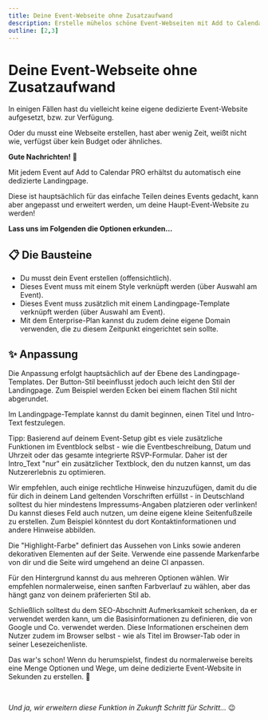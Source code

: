 ```yaml
---
title: Deine Event-Webseite ohne Zusatzaufwand
description: Erstelle mühelos schöne Event-Webseiten mit Add to Calendar PRO. Baue dedizierte Landing Pages ohne Budget- oder Zeitbeschränkungen.
outline: [2,3]
---
```


# Deine Event-Webseite ohne Zusatzaufwand

In einigen Fällen hast du vielleicht keine eigene dedizierte Event-Website aufgesetzt, bzw. zur Verfügung.

Oder du musst eine Webseite erstellen, hast aber wenig Zeit, weißt nicht wie, verfügst über kein Budget oder ähnliches.

**Gute Nachrichten!** 🥳

Mit jedem Event auf Add to Calendar PRO erhältst du automatisch eine dedizierte Landingpage.

Diese ist hauptsächlich für das einfache Teilen deines Events gedacht, kann aber angepasst und erweitert werden, um deine Haupt-Event-Website zu werden!

**Lass uns im Folgenden die Optionen erkunden...**

## 📋 Die Bausteine

* Du musst dein Event erstellen (offensichtlich).
* Dieses Event muss mit einem Style verknüpft werden (über Auswahl am Event).
* Dieses Event muss zusätzlich mit einem Landingpage-Template verknüpft werden (über Auswahl am Event).
* Mit dem Enterprise-Plan kannst du zudem deine eigene Domain verwenden, die zu diesem Zeitpunkt eingerichtet sein sollte.

## ✨ Anpassung

Die Anpassung erfolgt hauptsächlich auf der Ebene des Landingpage-Templates. Der Button-Stil beeinflusst jedoch auch leicht den Stil der Landingpage. Zum Beispiel werden Ecken bei einem flachen Stil nicht abgerundet.

Im Landingpage-Template kannst du damit beginnen, einen Titel und Intro-Text festzulegen.

Tipp: Basierend auf deinem Event-Setup gibt es viele zusätzliche Funktionen im Eventblock selbst - wie die Eventbeschreibung, Datum und Uhrzeit oder das gesamte integrierte RSVP-Formular.
Daher ist der Intro_Text "nur" ein zusätzlicher Textblock, den du nutzen kannst, um das Nutzererlebnis zu optimieren.

Wir empfehlen, auch einige rechtliche Hinweise hinzuzufügen, damit du die für dich in deinem Land geltenden Vorschriften erfüllst - in Deutschland solltest du hier mindestens Impressums-Angaben platzieren oder verlinken!
Du kannst dieses Feld auch nutzen, um deine eigene kleine Seitenfußzeile zu erstellen.
Zum Beispiel könntest du dort Kontaktinformationen und andere Hinweise abbilden.

Die "Highlight-Farbe" definiert das Aussehen von Links sowie anderen dekorativen Elementen auf der Seite. Verwende eine passende Markenfarbe von dir und die Seite wird umgehend an deine CI anpassen.

Für den Hintergrund kannst du aus mehreren Optionen wählen. Wir empfehlen normalerweise, einen sanften Farbverlauf zu wählen, aber das hängt ganz von deinem präferierten Stil ab.

Schließlich solltest du dem SEO-Abschnitt Aufmerksamkeit schenken, da er verwendet werden kann, um die Basisinformationen zu definieren, die von Google und Co. verwendet werden. Diese Informationen erscheinen dem Nutzer zudem im Browser selbst - wie als Titel im Browser-Tab oder in seiner Lesezeichenliste.

Das war's schon! Wenn du herumspielst, findest du normalerweise bereits eine Menge Optionen und Wege, um deine dedizierte Event-Website in Sekunden zu erstellen. 🚀

<br />

*Und ja, wir erweitern diese Funktion in Zukunft Schritt für Schritt...*  😉
